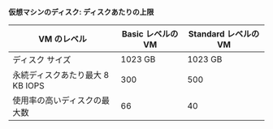**仮想マシンのディスク: ディスクあたりの上限**

 VM のレベル| Basic レベルの VM| Standard レベルの VM
---|---|---
 ディスク サイズ| 1023 GB| 1023 GB
 永続ディスクあたり最大 8 KB IOPS| 300| 500
 使用率の高いディスクの最大数| 66| 40






